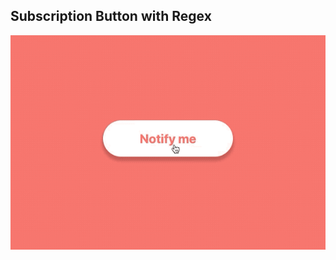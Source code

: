 ## Subscription Button with Regex

![Edit [Web] Subscription Button with Regex](../../gifs/button/subscription-button-with-regex.gif)
